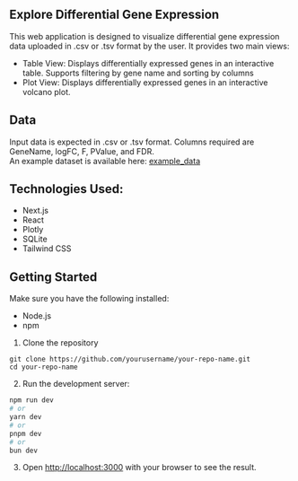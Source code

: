 ## Explore Differential Gene Expression
This web application is designed to visualize differential gene expression data uploaded in .csv or .tsv format by the user. It provides two main views:
* Table View: Displays differentially expressed genes in an interactive table. Supports filtering by gene name and sorting by columns
* Plot View: Displays differentially expressed genes in an interactive volcano plot.

## Data
Input data is expected in .csv or .tsv format. Columns required are GeneName, logFC, F, PValue, and FDR. \
An example dataset is available here: [example_data](https://drive.google.com/file/d/1DJCb1oo0HBwpzwLZsNSoXH0uH8OBQtFu/view?usp=drive_link)

## Technologies Used:
* Next.js
* React
* Plotly
* SQLite
* Tailwind CSS

## Getting Started
Make sure you have the following installed:
* Node.js
* npm

1. Clone the repository
```
git clone https://github.com/yourusername/your-repo-name.git
cd your-repo-name
```

2. Run the development server:

```bash
npm run dev
# or
yarn dev
# or
pnpm dev
# or
bun dev
```

3. Open [http://localhost:3000](http://localhost:3000) with your browser to see the result.

